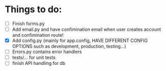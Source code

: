 # Things to do:
- [ ] Finish forms.py
- [ ] Add email.py and have confimination email when user creates account and confimination route!
- [X] Add config.py (mainly for app.config, HAVE DIFFERENT CONFIG OPTIONS such as development, production, testing...)
- [ ] Errors.py contains error handlers
- [ ] tests/... for unit tests
- [ ] finish API handling for db